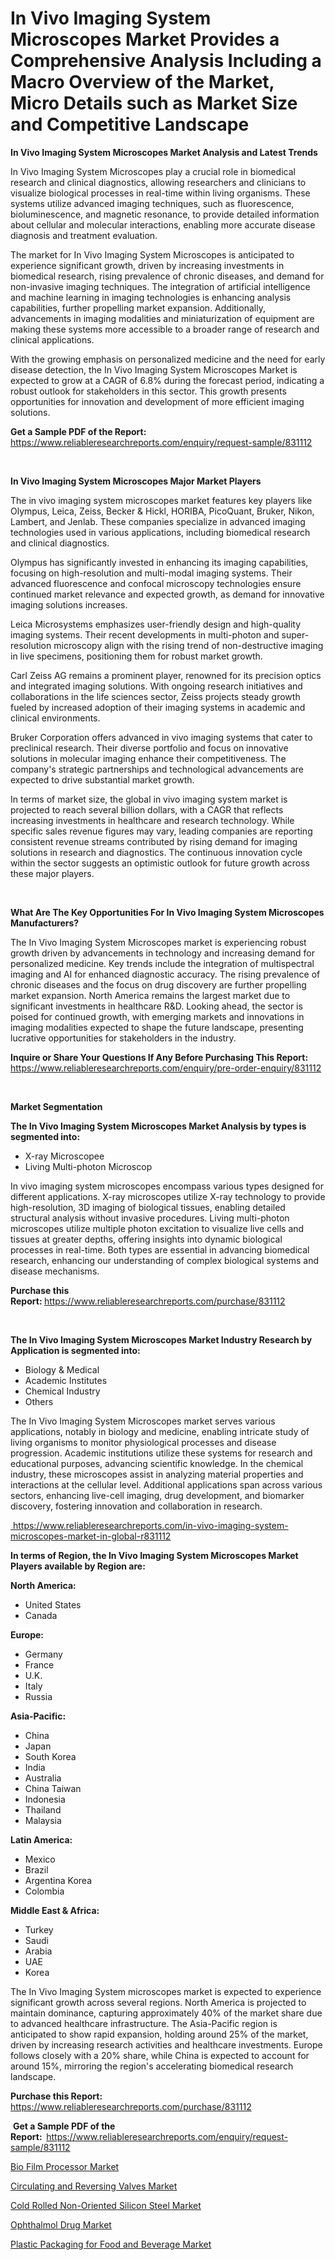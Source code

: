 <p><h1>In Vivo Imaging System Microscopes Market Provides a Comprehensive Analysis Including a Macro Overview of the Market, Micro Details such as Market Size and Competitive Landscape</h1></p><p><strong>In Vivo Imaging System Microscopes Market Analysis and Latest Trends</strong></p>
<p><p>In Vivo Imaging System Microscopes play a crucial role in biomedical research and clinical diagnostics, allowing researchers and clinicians to visualize biological processes in real-time within living organisms. These systems utilize advanced imaging techniques, such as fluorescence, bioluminescence, and magnetic resonance, to provide detailed information about cellular and molecular interactions, enabling more accurate disease diagnosis and treatment evaluation.</p><p>The market for In Vivo Imaging System Microscopes is anticipated to experience significant growth, driven by increasing investments in biomedical research, rising prevalence of chronic diseases, and demand for non-invasive imaging techniques. The integration of artificial intelligence and machine learning in imaging technologies is enhancing analysis capabilities, further propelling market expansion. Additionally, advancements in imaging modalities and miniaturization of equipment are making these systems more accessible to a broader range of research and clinical applications.</p><p>With the growing emphasis on personalized medicine and the need for early disease detection, the In Vivo Imaging System Microscopes Market is expected to grow at a CAGR of 6.8% during the forecast period, indicating a robust outlook for stakeholders in this sector. This growth presents opportunities for innovation and development of more efficient imaging solutions.</p></p>
<p><strong>Get a Sample PDF of the Report:&nbsp;</strong> <a href="https://www.reliableresearchreports.com/enquiry/request-sample/831112?utm_campaign=102&utm_medium=2&utm_source=Github&utm_content=ia&utm_term=25032025&utm_id=in-vivo-imaging-system-microscopes">https://www.reliableresearchreports.com/enquiry/request-sample/831112</a></p>
<p>&nbsp;</p>
<p><strong>In Vivo Imaging System Microscopes Major Market Players</strong></p>
<p><p>The in vivo imaging system microscopes market features key players like Olympus, Leica, Zeiss, Becker & Hickl, HORIBA, PicoQuant, Bruker, Nikon, Lambert, and Jenlab. These companies specialize in advanced imaging technologies used in various applications, including biomedical research and clinical diagnostics.</p><p>Olympus has significantly invested in enhancing its imaging capabilities, focusing on high-resolution and multi-modal imaging systems. Their advanced fluorescence and confocal microscopy technologies ensure continued market relevance and expected growth, as demand for innovative imaging solutions increases.</p><p>Leica Microsystems emphasizes user-friendly design and high-quality imaging systems. Their recent developments in multi-photon and super-resolution microscopy align with the rising trend of non-destructive imaging in live specimens, positioning them for robust market growth.</p><p>Carl Zeiss AG remains a prominent player, renowned for its precision optics and integrated imaging solutions. With ongoing research initiatives and collaborations in the life sciences sector, Zeiss projects steady growth fueled by increased adoption of their imaging systems in academic and clinical environments.</p><p>Bruker Corporation offers advanced in vivo imaging systems that cater to preclinical research. Their diverse portfolio and focus on innovative solutions in molecular imaging enhance their competitiveness. The company's strategic partnerships and technological advancements are expected to drive substantial market growth.</p><p>In terms of market size, the global in vivo imaging system market is projected to reach several billion dollars, with a CAGR that reflects increasing investments in healthcare and research technology. While specific sales revenue figures may vary, leading companies are reporting consistent revenue streams contributed by rising demand for imaging solutions in research and diagnostics. The continuous innovation cycle within the sector suggests an optimistic outlook for future growth across these major players.</p></p>
<p>&nbsp;</p>
<p><strong>What Are The Key Opportunities For In Vivo Imaging System Microscopes Manufacturers?</strong></p>
<p><p>The In Vivo Imaging System Microscopes market is experiencing robust growth driven by advancements in technology and increasing demand for personalized medicine. Key trends include the integration of multispectral imaging and AI for enhanced diagnostic accuracy. The rising prevalence of chronic diseases and the focus on drug discovery are further propelling market expansion. North America remains the largest market due to significant investments in healthcare R&D. Looking ahead, the sector is poised for continued growth, with emerging markets and innovations in imaging modalities expected to shape the future landscape, presenting lucrative opportunities for stakeholders in the industry.</p></p>
<p><strong>Inquire or Share Your Questions If Any Before Purchasing This Report:</strong> <a href="https://www.reliableresearchreports.com/enquiry/pre-order-enquiry/831112?utm_campaign=102&utm_medium=2&utm_source=Github&utm_content=ia&utm_term=25032025&utm_id=in-vivo-imaging-system-microscopes">https://www.reliableresearchreports.com/enquiry/pre-order-enquiry/831112</a></p>
<p>&nbsp;</p>
<p><strong>Market Segmentation</strong></p>
<p><strong>The In Vivo Imaging System Microscopes Market Analysis by types is segmented into:</strong></p>
<p><ul><li>X-ray Microscopee</li><li>Living Multi-photon Microscop</li></ul></p>
<p><p>In vivo imaging system microscopes encompass various types designed for different applications. X-ray microscopes utilize X-ray technology to provide high-resolution, 3D imaging of biological tissues, enabling detailed structural analysis without invasive procedures. Living multi-photon microscopes utilize multiple photon excitation to visualize live cells and tissues at greater depths, offering insights into dynamic biological processes in real-time. Both types are essential in advancing biomedical research, enhancing our understanding of complex biological systems and disease mechanisms.</p></p>
<p><strong>Purchase this Report:&nbsp;</strong><a href="https://www.reliableresearchreports.com/purchase/831112?utm_campaign=102&utm_medium=2&utm_source=Github&utm_content=ia&utm_term=25032025&utm_id=in-vivo-imaging-system-microscopes">https://www.reliableresearchreports.com/purchase/831112</a></p>
<p>&nbsp;</p>
<p><strong>The In Vivo Imaging System Microscopes Market Industry Research by Application is segmented into:</strong></p>
<p><ul><li>Biology & Medical</li><li>Academic Institutes</li><li>Chemical Industry</li><li>Others</li></ul></p>
<p><p>The In Vivo Imaging System Microscopes market serves various applications, notably in biology and medicine, enabling intricate study of living organisms to monitor physiological processes and disease progression. Academic institutions utilize these systems for research and educational purposes, advancing scientific knowledge. In the chemical industry, these microscopes assist in analyzing material properties and interactions at the cellular level. Additional applications span across various sectors, enhancing live-cell imaging, drug development, and biomarker discovery, fostering innovation and collaboration in research.</p></p>
<p><a href="https://www.reliableresearchreports.com/in-vivo-imaging-system-microscopes-market-in-global-r831112?utm_campaign=102&utm_medium=2&utm_source=Github&utm_content=ia&utm_term=25032025&utm_id=in-vivo-imaging-system-microscopes">&nbsp;https://www.reliableresearchreports.com/in-vivo-imaging-system-microscopes-market-in-global-r831112</a></p>
<p><strong>In terms of Region, the In Vivo Imaging System Microscopes Market Players available by Region are:</strong></p>
<p>
    <p> <strong> North America: </strong>
        <ul>
            <li>United States</li>
            <li>Canada</li>
        </ul>
        </p> 
    <p> <strong> Europe: </strong>
        <ul>
            <li>Germany</li>
            <li>France</li>
            <li>U.K.</li>
            <li>Italy</li>
            <li>Russia</li>
        </ul>
        </p> 
    <p> <strong> Asia-Pacific: </strong>
        <ul>
            <li>China</li>
            <li>Japan</li>
            <li>South Korea</li>
            <li>India</li>
            <li>Australia</li>
            <li>China Taiwan</li>
            <li>Indonesia</li>
            <li>Thailand</li>
            <li>Malaysia</li>
        </ul>
        </p> 
    <p> <strong> Latin America: </strong>
        <ul>
            <li>Mexico</li>
            <li>Brazil</li>
            <li>Argentina Korea</li>
            <li>Colombia</li>
        </ul>
        </p> 
    <p> <strong> Middle East & Africa: </strong>
        <ul>
            <li>Turkey</li>
            <li>Saudi</li>
            <li>Arabia</li>
            <li>UAE</li>
            <li>Korea</li>
        </ul>
    </p>
    </p>
<p><p>The In Vivo Imaging System microscopes market is expected to experience significant growth across several regions. North America is projected to maintain dominance, capturing approximately 40% of the market share due to advanced healthcare infrastructure. The Asia-Pacific region is anticipated to show rapid expansion, holding around 25% of the market, driven by increasing research activities and healthcare investments. Europe follows closely with a 20% share, while China is expected to account for around 15%, mirroring the region's accelerating biomedical research landscape.</p></p>
<p><strong>Purchase this Report: </strong><a href="https://www.reliableresearchreports.com/purchase/831112?utm_campaign=102&utm_medium=2&utm_source=Github&utm_content=ia&utm_term=25032025&utm_id=in-vivo-imaging-system-microscopes">https://www.reliableresearchreports.com/purchase/831112</a></p>
<p>&nbsp;<strong>Get a Sample PDF of the Report:&nbsp;&nbsp;</strong><a href="https://www.reliableresearchreports.com/enquiry/request-sample/831112?utm_campaign=102&utm_medium=2&utm_source=Github&utm_content=ia&utm_term=25032025&utm_id=in-vivo-imaging-system-microscopes">https://www.reliableresearchreports.com/enquiry/request-sample/831112</a></p>
<p><strong></strong></p>
<p><p><a href="https://github.com/abdhsheila7/Market-Research-Report-List-1/blob/main/bio-film-processor-market.md?utm_campaign=102&utm_medium=2&utm_source=Github&utm_content=ia&utm_term=25032025&utm_id=in-vivo-imaging-system-microscopes">Bio Film Processor Market</a></p><p><a href="https://github.com/ubavicachida/Market-Research-Report-List-1/blob/main/circulating-and-reversing-valves-market.md?utm_campaign=102&utm_medium=2&utm_source=Github&utm_content=ia&utm_term=25032025&utm_id=in-vivo-imaging-system-microscopes">Circulating and Reversing Valves Market</a></p><p><a href="https://github.com/dringmurza6r/Market-Research-Report-List-1/blob/main/cold-rolled-non-oriented-silicon-steel-market.md?utm_campaign=102&utm_medium=2&utm_source=Github&utm_content=ia&utm_term=25032025&utm_id=in-vivo-imaging-system-microscopes">Cold Rolled Non-Oriented Silicon Steel Market</a></p><p><a href="https://github.com/gasikcalbos8/Market-Research-Report-List-1/blob/main/ophthalmol-drug-market.md?utm_campaign=102&utm_medium=2&utm_source=Github&utm_content=ia&utm_term=25032025&utm_id=in-vivo-imaging-system-microscopes">Ophthalmol Drug Market</a></p><p><a href="https://github.com/vaduzunny/Market-Research-Report-List-1/blob/main/plastic-packaging-for-food-and-beverage-market.md?utm_campaign=102&utm_medium=2&utm_source=Github&utm_content=ia&utm_term=25032025&utm_id=in-vivo-imaging-system-microscopes">Plastic Packaging for Food and Beverage Market</a></p></p>